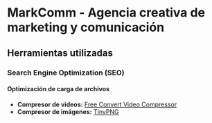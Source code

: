# MarkComm - Agencia creativa de marketing y comunicación

## Herramientas utilizadas

### Search Engine Optimization (SEO)

#### Optimización de carga de archivos
- **Compresor de videos:** [Free Convert Video Compressor](https://www.freeconvert.com/video-compressor)
- **Compresor de imágenes:** [TinyPNG](https://tinypng.com/)
